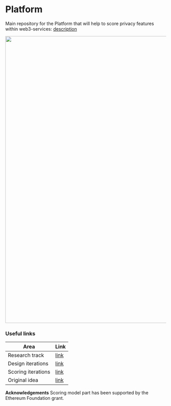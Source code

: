 # Platform

Main repository for the Platform that will help to score privacy features within web3-services:
[description](https://github.com/web3privacy/Platform/tree/main/Web3privacynowplatform)

<img src="https://github.com/web3privacy/web3privacy/raw/main/Web3privacynowplatform/Staticobjects/UI/Privacy%20services%20DB%20x%20scoring%20(ETH%20Rome%20build).png" width="900"/>

### Useful links

| Area | Link |
| ------------- | ------------- |
| Research track | [link](https://github.com/web3privacy/Platform/blob/main/Research.md) |
| Design iterations | [link](https://www.figma.com/file/fwUaS88ao4Ijlv3gIDYrQD/Web3Privacy?type=design&node-id=558%3A22&mode=design&t=QvOtgh8e3J1IUlM4-1) |
| Scoring iterations | [link](https://github.com/web3privacy/Platform/blob/main/Research.md#scoring-model) |
| Original idea| [link](https://github.com/web3privacy/Platform/tree/main/Web3privacynowplatform) |

**Acknowledgements**
Scoring model part has been supported by the Ethereum Foundation grant.
